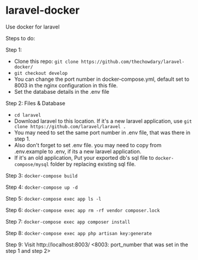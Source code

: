 # laravel-docker
Use docker for laravel

Steps to do:

Step 1: 
- Clone this repo: ```git clone https://github.com/thechowdary/laravel-docker/```
- `git checkout develop`
- You can change the port number in docker-compose.yml, default set to 8003 in the nginx configuration in this file.
- Set the database details in the .env file

Step 2: Files & Database
- `cd laravel`
- Download laravel to this location. If it's a new laravel application, use `git clone https://github.com/laravel/laravel .`
- You may need to set the same port number in .env file, that was there in step 1.
- Also don't forget to set .env file. you may need to copy from .env.example to .env, if its a new laravel application.
- If it's an old application, Put your exported db's sql file to `docker-compose/mysql` folder by replacing existing sql file.

Step 3: `docker-compose build`

Step 4: `docker-compose up -d`

Step 5: `docker-compose exec app ls -l`

Step 6: `docker-compose exec app rm -rf vendor composer.lock`

Step 7: `docker-compose exec app composer install`

Step 8: `docker-compose exec app php artisan key:generate`

Step 9: Visit http://localhost:8003/ <8003: port_number that was set in the step 1 and step 2>
